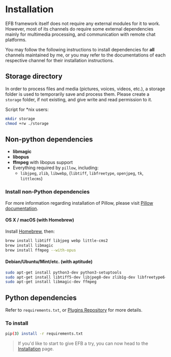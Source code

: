 # Installation
EFB framework itself does not require any external modules for it to work. However, most of its channels do require some external dependencies mainly for multimedia processing, and communication with remote chat platforms.

You may follow the following instructions to install dependencies for **all** channels maintained by me, or you may refer to the documentations of each respective channel for their installation instructions.

## Storage directory

In order to process files and media (pictures, voices, videos, etc.), a storage folder is used to temporarily save and process them. Please create a `storage` folder, if not existing, and give write and read permission to it.

Script for \*nix users:
```bash
mkdir storage
chmod +rw ./storage
```

## Non-python dependencies

* __libmagic__
* __libopus__
* __ffmpeg__ with libopus support
* Everything required by `pillow`, including:
    * `libjpeg`, `zlib`, `libwebp`, (`libtiff`, `libfreetype`, `openjpeg`, `tk`, `littlecms`)

### Install non-Python dependencies

For more information regarding installation of Pillow, please visit [Pillow documentation](https://pillow.readthedocs.io/en/3.0.x/installation.html).

#### OS X / macOS (with Homebrew)

Install [Homebrew](https://brew.sh), then:

```bash
brew install libtiff libjpeg webp little-cms2
brew install libmagic
brew install ffmpeg --with-opus
```

#### Debian/Ubuntu/Mint/etc. (with aptitude)

```bash
sudo apt-get install python3-dev python3-setuptools
sudo apt-get install libtiff5-dev libjpeg8-dev zlib1g-dev libfreetype6-dev liblcms2-dev libwebp-dev tcl8.5-dev tk8.5-dev
sudo apt-get install libmagic-dev ffmpeg
```

## Python dependencies
Refer to `requirements.txt`, or [Plugins Repository](plugins-repository.md) for more details.

### To install
```bash
pip(3) install -r requirements.txt
```

> If you'd like to start to give EFB a try, you can now head to the [Installation](installation.md) page.
